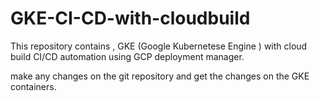# GKE-CI-CD-with-cloudbuild

This repository contains , GKE (Google Kubernetese Engine ) with cloud build CI/CD automation using GCP deployment manager.

make any changes on the git repository and get the changes on the GKE containers.
